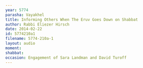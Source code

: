 ```yaml
---
year: 5774
parasha: Vayakhel
title: Informing Others When The Eruv Goes Down on Shabbat
author: Rabbi Eliezer Hirsch
date: 2014-02-22
id: 5774210a1
filename: 5774-210a-1
layout: audio
moment: 
shabbat: 
occasion: Engagement of Sara Landman and David Turoff
---
```

